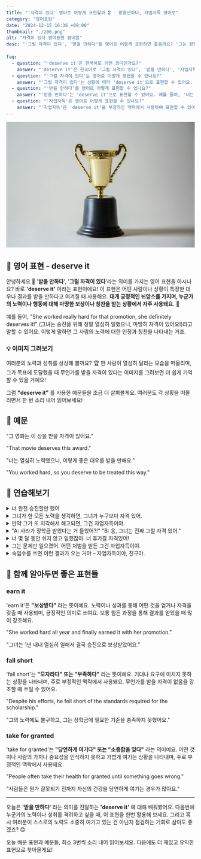 ```yaml
---
title: "'자격이 있다' 영어로 어떻게 표현할까 🎖️ - 받을만하다, 자업자득 영어로"
category: "영어표현"
date: "2024-12-15 16:36 +09:00"
thumbnail: "./206.png"
alt: "자격이 있다 영어표현 썸네일"
desc: "'그럴 자격이 있다', '받을 만하다'를 영어로 어떻게 표현하면 좋을까요? '그는 정말 그럴 자격이 있어요.', '너는 이 보상을 받을 만해.' 등을 영어로 표현하는 법을 배워봅시다. 다양한 예문을 통해서 연습하고 본인의 표현으로 만들어 보세요."

faq:
  - question: "'deserve it'은 한국어로 어떤 의미인가요?"
    answer: "'deserve it'은 한국어로 '그럴 자격이 있다', '받을 만하다', '자업자득' 등의 의미로 번역될 수 있습니다."
  - question: "'그럴 자격이 있다'는 영어로 어떻게 표현할 수 있나요?"
    answer: "'그럴 자격이 있다'는 상황에 따라 'deserve it'으로 표현할 수 있어요. 예를 들어, '그는 승진할 자격이 있어'는 'He deserves it'로 말할 수 있어요."
  - question: "'받을 만하다'를 영어로 어떻게 표현할 수 있나요?"
    answer: "'받을 만하다'는 'deserve it'으로 표현할 수 있어요. 예를 들어, '너는 이 상을 받을 만해'는 'You deserve it'로 말할 수 있어요."
  - question: "'자업자득'은 영어로 어떻게 표현할 수 있나요?"
    answer: "'자업자득'은 'deserve it'을 부정적인 맥락에서 사용하여 표현할 수 있어요. 예를 들어, '그가 해고된 건 자업자득이야'는 'He deserves it for getting fired'로 말할 수 있어요."
---
```


![트로피 사진](./206-1.jpg)

## 🌟 영어 표현 - deserve it

안녕하세요 👋 '**받을 만하다**', '**그럴 자격이 있다**'라는 의미를 가지는 영어 표현을 아시나요? 바로 **'deserve it'** 이라는 표현이에요! 이 표현은 어떤 사람이나 상황이 특정한 대우나 결과를 받을 만하다고 여겨질 때 사용해요. **대개 긍정적인 뉘앙스를 가지며, 누군가의 노력이나 행동에 대해 마땅한 보상이나 칭찬을 받는 상황에서 자주 사용돼요.** 🌟

예를 들어, "She worked really hard for that promotion, she definitely deserves it!" (그녀는 승진을 위해 정말 열심히 일했으니, 마땅히 자격이 있어요!)라고 말할 수 있어요. 이렇게 말하면 그 사람의 노력에 대한 인정과 칭찬을 나타내는 거죠.

<div 
  data-inline-banner="🎉 새해에는 스픽 AI와 함께 영어 공부하자" 
  data-inline-banner-subtext="설날 특별 할인으로 최대 70% 할인! (~2/3)" 
  data-inline-banner-link="https://app.usespeak.com/kr-ko/sale/kr-affiliate-special/?ref=engple-inline"
  data-inline-banner-caption="해당 링크를 통해 구매시 일정액의 수수료를 지급받습니다.">
</div>

### 💡 이미지 그려보기

여러분의 노력과 성취를 상상해 볼까요? 🏆 한 사람이 열심히 달리는 모습을 떠올리며, 그가 목표에 도달했을 때 무언가를 받을 자격이 있다는 이미지를 그려보면 더 쉽게 기억할 수 있을 거예요!

그럼 **"deserve it"** 를 사용한 예문들을 조금 더 살펴볼게요. 여러분도 각 상황을 떠올리면서 한 번 소리 내어 읽어보세요!

## 📖 예문

"그 영화는 이 상을 받을 자격이 있어요."

"That movie deserves this award."

"너는 열심히 노력했으니, 이렇게 좋은 대우를 받을 만해요."

"You worked hard, so you deserve to be treated this way."

## 💬 연습해보기

<details>
<summary>너 완전 승진할만 했어</summary>
<span>You totally deserve that promotion!</span>
</details>

<details>
<summary>그녀가 한 모든 노력을 생각하면, 그녀가 누구보다 자격 있어.</summary>
<span>After all the hard work she put in, she deserves it more than anyone.</span>
</details>

<details>
<summary>만약 그가 또 지각해서 해고되면, 그건 자업자득이야.</summary>
<span>If he gets fired for being late again, he deserves it.</span>
</details>

<details>
<summary>"A: 사라가 장학금 받았다는 거 들었어?!" "B: 응, 그녀는 진짜 그럴 자격 있어."</summary>
<span>"A: Did you hear Sarah won the scholarship?" "B: Yeah, she really deserves it."</span>
</details>

<details>
<summary>너 몇 달 동안 쉬지 않고 일했잖아. 너 휴가갈 자격있어!</summary>
<span>You've been working <a href="/blog/in-english/156.non-stop/">non-stop</a> for months. You deserve that vacation!</span>
</details>

<details>
<summary>그는 문제만 일으켰어. 어떤 처벌을 받든 그건 자업자득이야.</summary>
<span>He's been nothing but trouble. Whatever punishment he gets, he deserves it.</span>
</details>

<details>
<summary>속임수를 쓰면 이런 결과가 오는 거야 – 자업자득이야, 친구야.</summary>
<span>That's what happens when you cheat – you deserve this punishment, buddy.</span>
</details>

## 🤝 함께 알아두면 좋은 표현들

### earn it

'earn it'은 **"보상받다"** 라는 뜻이에요. 노력이나 성과를 통해 어떤 것을 얻거나 자격을 갖출 때 사용되며, 긍정적인 의미로 쓰여요. 보통 힘든 과정을 통해 결과를 얻었을 때 많이 강조해요.

"She worked hard all year and finally earned it with her promotion."

"그녀는 1년 내내 열심히 일해서 결국 승진으로 보상받았어요."

### fall short

'fall short'는 **"모자라다" 또는 "부족하다"** 라는 뜻이에요. 기대나 요구에 미치지 못하는 상황을 나타내며, 주로 부정적인 맥락에서 사용돼요. 무언가를 받을 자격이 없음을 강조할 때 쓰일 수 있어요.

"Despite his efforts, he fell short of the standards required for the scholarship."

"그의 노력에도 불구하고, 그는 장학금에 필요한 기준을 충족하지 못했어요."

### take for granted

'take for granted'는 **"당연하게 여기다" 또는 "소중함을 잊다"** 라는 의미예요. 어떤 것이나 사람의 가치나 중요성을 인식하지 못하고 가볍게 여기는 상황을 나타내며, 주로 부정적인 맥락에서 사용돼요.

"People often take their health for granted until something goes wrong."

"사람들은 뭔가 잘못되기 전까지 자신의 건강을 당연하게 여기는 경우가 많아요."

---

오늘은 **'받을 만하다'** 라는 의미를 전달하는 **'deserve it'** 에 대해 배워봤어요. 다음번에 누군가의 노력이나 성취를 격려하고 싶을 때, 이 표현을 한번 활용해 보세요. 그리고 혹시 여러분이 스스로의 노력도 소중히 여기고 있는 건 아닌지 점검하는 기회로 삼아도 좋겠죠? 😊

오늘 배운 표현과 예문들, 최소 3번씩 소리 내어 읽어보세요. 다음에도 더 재밌고 유익한 표현으로 찾아올게요!

